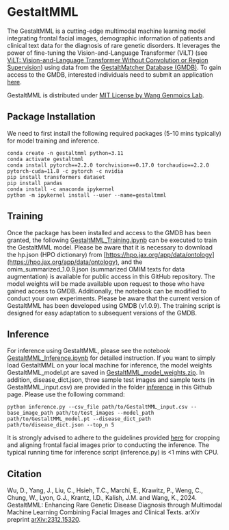 # GestaltMML
The GestaltMML is a cutting-edge multimodal machine learning model integrating frontal facial images, demographic information of patients and clinical text data for the diagnosis of rare genetic disorders. It leverages the power of fine-tuning the Vision-and-Language Transformer (ViLT) (see [ViLT: Vision-and-Language Transformer Without Convolution or Region Supervision](https://arxiv.org/abs/2102.03334)) using data from the [GestaltMatcher Database (GMDB)](https://db.gestaltmatcher.org). To gain access to the GMDB, interested individuals need to submit an application [here](https://db.gestaltmatcher.org/documents).

GestaltMML is distributed under [MIT License by Wang Genmoics Lab](https://wglab.mit-license.org).

## Package Installation
We need to first install the following required packages (5-10 mins typically) for model training and inference.
```
conda create -n gestaltmml python=3.11
conda activate gestaltmml
conda install pytorch==2.2.0 torchvision==0.17.0 torchaudio==2.2.0 pytorch-cuda=11.8 -c pytorch -c nvidia
pip install transformers dataset
pip install pandas
conda install -c anaconda ipykernel
python -m ipykernel install --user --name=gestaltmml
```
## Training
Once the package has been installed and access to the GMDB has been granted, the following [GestaltMML_Training.ipynb](https://github.com/WGLab/GestaltMML/blob/main/GestaltMML_Training.ipynb) can be executed to train the GestaltMML model. Please be aware that it is necessary to download the hp.json (HPO dictionary) from [https://hpo.jax.org/app/data/ontology](https://hpo.jax.org/app/data/ontology), and the omim_summarized_1.0.9.json (summarized OMIM texts for data augmentation) is available for public access in this GitHub repository. The model weights will be made available upon request to those who have gained access to GMDB. Additionally, the notebook can be modified to conduct your own experiments. Please be aware that the current version of GestaltMML has been developed using GMDB (v1.0.9). The training script is designed for easy adaptation to subsequent versions of the GMDB.

## Inference
For inference using GestaltMML, please see the notebook [GestaltMML_Inference.ipynb](https://github.com/WGLab/GestaltMML/blob/main/GestaltMML_Inference.ipynb) for detailed instruction. 
If you want to simply load GestaltMML on your local machine for inference, the model weights GestaltMML_model.pt are saved in [GestaltMML_model_weights.zip](https://github.com/WGLab/GestaltMML/releases/download/v1.0.9/GestaltMML_model_weights.zip). In addition, disease_dict.json, three sample test images and sample texts (in GestaltMML_input.csv) are provided in the folder [inference](inference) in this Github page. Please use the following command:
```
python inference.py --csv_file path/to/GestaltMML_input.csv --base_image_path path/to/test_images --model_path path/to/GestaltMML_model.pt --disease_dict_path path/to/disease_dict.json --top_n 5
```
It is strongly advised to adhere to the guidelines provided [here](https://github.com/igsb/GestaltMatcher-Arc/tree/service?tab=readme-ov-file#crop-and-align-faces) for cropping and aligning frontal facial images prior to conducting the inference. The typical running time for inference script (inference.py) is <1 mins with CPU.
## Citation
Wu, D., Yang, J., Liu, C., Hsieh, T.C., Marchi, E., Krawitz, P., Weng, C., Chung, W., Lyon, G.J., Krantz, I.D., Kalish, J.M. and Wang, K., 2024. GestaltMML: Enhancing Rare Genetic Disease Diagnosis through Multimodal Machine Learning Combining Facial Images and Clinical Texts. arXiv preprint [arXiv:2312.15320](https://arxiv.org/abs/2312.15320).
